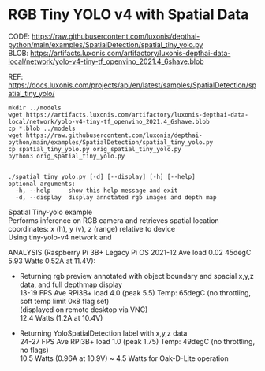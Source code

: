 # RGB Tiny YOLO v4 with Spatial Data

CODE: https://raw.githubusercontent.com/luxonis/depthai-python/main/examples/SpatialDetection/spatial_tiny_yolo.py  
BLOB: https://artifacts.luxonis.com/artifactory/luxonis-depthai-data-local/network/yolo-v4-tiny-tf_openvino_2021.4_6shave.blob  

REF: https://docs.luxonis.com/projects/api/en/latest/samples/SpatialDetection/spatial_tiny_yolo/  


```
mkdir ../models
wget https://artifacts.luxonis.com/artifactory/luxonis-depthai-data-local/network/yolo-v4-tiny-tf_openvino_2021.4_6shave.blob
cp *.blob ../models
wget https://raw.githubusercontent.com/luxonis/depthai-python/main/examples/SpatialDetection/spatial_tiny_yolo.py
cp spatial_tiny_yolo.py orig_spatial_tiny_yolo.py
python3 orig_spatial_tiny_yolo.py


./spatial_tiny_yolo.py [-d] [--display] [-h] [--help]
optional arguments:
  -h, --help     show this help message and exit
  -d, --display  display annotated rgb images and depth map
```

Spatial Tiny-yolo example  
  Performs inference on RGB camera and retrieves spatial location coordinates: x (h), y (v), z (range) relative to device  
  Using  tiny-yolo-v4 network and 

ANALYSIS (Raspberry Pi 3B+ Legacy Pi OS 2021-12 Ave load 0.02 45degC 5.93 Watts 0.52A at 11.4V):  
 - Returning rgb preview annotated with object boundary and spacial x,y,z data, and full depthmap display  
   13-19 FPS Ave RPi3B+ load 4.0 (peak 5.5) Temp: 65degC (no throttling, soft temp limit 0x8 flag set)  
   (displayed on remote desktop via VNC)  
   12.4 Watts (1.2A at 10.4V)  
   
 - Returning YoloSpatialDetection label with x,y,z data  
   24-27 FPS Ave RPi3B+ load 1.0 (peak 1.75) Temp: 49degC (no throttling, no flags)  
   10.5 Watts (0.96A at 10.9V) ~ 4.5 Watts for Oak-D-Lite operation  
   
   

